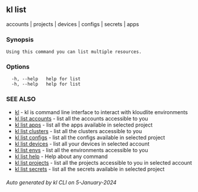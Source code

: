 ## kl list

accounts | projects | devices | configs | secrets | apps

### Synopsis

```
Using this command you can list multiple resources.

```

### Options

```
  -h, --help   help for list
  -h, --help   help for list
```

### SEE ALSO

* [kl](kl.md)  - kl is command line interface to interact with kloudlite environments
* [kl list accounts](kl_list_accounts.md)  - list all the accounts accessible to you
* [kl list apps](kl_list_apps.md)  - list all the apps available in selected project
* [kl list clusters](kl_list_clusters.md)  - list all the clusters accessible to you
* [kl list configs](kl_list_configs.md)  - list all the configs available in selected project
* [kl list devices](kl_list_devices.md)  - list all your devices in selected account
* [kl list envs](kl_list_envs.md)  - list all the environments accessible to you
* [kl list help](kl_list_help.md)  - Help about any command
* [kl list projects](kl_list_projects.md)  - list all the projects accessible to you in selected account
* [kl list secrets](kl_list_secrets.md)  - list all the secrets available in selected project

###### Auto generated by kl CLI on 5-January-2024
